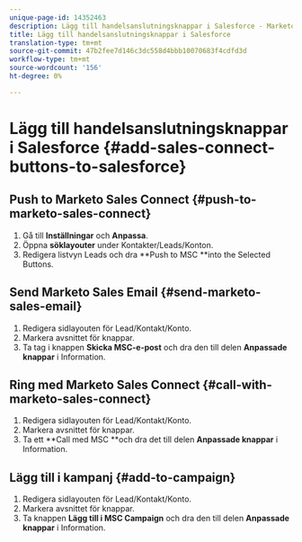 ```yaml
---
unique-page-id: 14352463
description: Lägg till handelsanslutningsknappar i Salesforce - Marketo Docs - produktdokumentation
title: Lägg till handelsanslutningsknappar i Salesforce
translation-type: tm+mt
source-git-commit: 47b2fee7d146c3dc558d4bbb10070683f4cdfd3d
workflow-type: tm+mt
source-wordcount: '156'
ht-degree: 0%

---
```



# Lägg till handelsanslutningsknappar i Salesforce {#add-sales-connect-buttons-to-salesforce}

## Push to Marketo Sales Connect {#push-to-marketo-sales-connect}

1. Gå till **Inställningar** och **Anpassa**.
1. Öppna **söklayouter** under Kontakter/Leads/Konton.
1. Redigera listvyn Leads och dra **Push to MSC **into the Selected Buttons.

## Send Marketo Sales Email {#send-marketo-sales-email}

1. Redigera sidlayouten för Lead/Kontakt/Konto.
1. Markera avsnittet för knappar.
1. Ta tag i knappen **Skicka MSC-e-post** och dra den till delen **Anpassade knappar** i Information.

## Ring med Marketo Sales Connect {#call-with-marketo-sales-connect}

1. Redigera sidlayouten för Lead/Kontakt/Konto.
1. Markera avsnittet för knappar.
1. Ta ett **Call med MSC **och dra det till delen **Anpassade knappar** i Information.

## Lägg till i kampanj {#add-to-campaign}

1. Redigera sidlayouten för Lead/Kontakt/Konto.
1. Markera avsnittet för knappar.
1. Ta knappen **Lägg till i MSC Campaign** och dra den till delen **Anpassade knappar** i Information.

